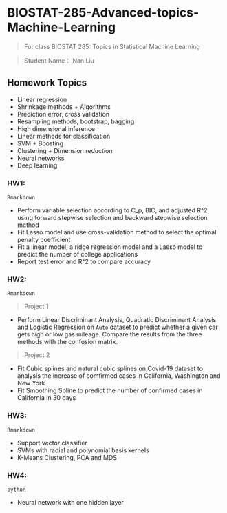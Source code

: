 # BIOSTAT-285-Advanced-topics-Machine-Learning
>For class BIOSTAT 285: Topics in Statistical Machine Learning

>Student Name： Nan Liu

## Homework Topics
- Linear regression
- Shrinkage methods + Algorithms
- Prediction error, cross validation
- Resampling methods, bootstrap, bagging
- High dimensional inference
- Linear methods for classification
- SVM + Boosting
- Clustering + Dimension reduction
- Neural networks
- Deep learning

### HW1:
`Rmarkdown`
- Perform variable selection according to C_p, BIC, and adjusted R^2 using forward stepwise selection and backward stepwise selection method
- Fit Lasso model and use cross-validation method to select the optimal penalty coefficient 
- Fit a linear model, a ridge regression model and a Lasso model to predict the number of college applications 
- Report test error and R^2 to compare accuracy


### HW2:
`Rmarkdown`
> Project 1
- Perform Linear Discriminant Analysis, Quadratic Discriminant Analysis and Logistic Regression on `Auto` dataset to predict whether a given car gets high or low gas mileage. Compare the results from the three methods with the confusion matrix.
> Project 2
- Fit Cubic splines and natural cubic splines on Covid-19 dataset to analysis the increase of comfirmed cases in California, Washington and New York
- Fit Smoothing Spline to predict the number of confirmed cases in California in 30 days


### HW3:
`Rmarkdown`
- Support vector classifier
- SVMs with radial and polynomial basis kernels
- K-Means Clustering, PCA and MDS

### HW4: 
`python`
- Neural network with one hidden layer

